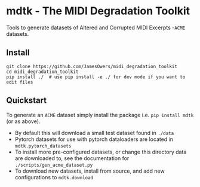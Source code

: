 # mdtk - The MIDI Degradation Toolkit
Tools to generate datasets of Altered and Corrupted MIDI Excerpts -`ACME`
datasets.

## Install

```
git clone https://github.com/JamesOwers/midi_degradation_toolkit
cd midi_degradation_toolkit
pip install ./  # use pip install -e ./ for dev mode if you want to edit files
```

## Quickstart

To generate an `ACME` dataset simply install the package i.e.
`pip install mdtk` (or as above).

* By default this will download a small test dataset found in `./data`
* Pytorch datasets for use with pytorch dataloaders are located in
  `mdtk.pytorch_datasets`
* To install more pre-configured datasets, or change this directory data are
  downloaded to, see the documentation for `./scripts/gen_acme_dataset.py`
* To download new datasets, install from source, and add new configurations to
  `mdtk.download`
